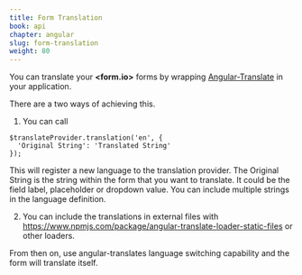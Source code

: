 ```yaml
---
title: Form Translation
book: api
chapter: angular
slug: form-translation
weight: 80
---
```


You can translate your **&lt;<span class="text-primary">form</span>.<span class="text-secondary">io</span>&gt;** forms by wrapping [Angular-Translate](https://github.com/angular-translate/angular-translate) in your application.

There are a two ways of achieving this.

1. You can call

```
$translateProvider.translation('en', {
  'Original String': 'Translated String'
});
```

This will register a new language to the translation provider. The Original String is the string within the form that you want to translate. It could be the field label, placeholder or dropdown value. You can include multiple strings in the language definition.

2. You can include the translations in external files with https://www.npmjs.com/package/angular-translate-loader-static-files or other loaders.

From then on, use angular-translates language switching capability and the form will translate itself.
